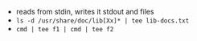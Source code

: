 - reads from stdin, writes it stdout and files
- `ls -d /usr/share/doc/lib[Xx]* | tee lib-docs.txt`
- `cmd | tee f1 | cmd | tee f2 `
